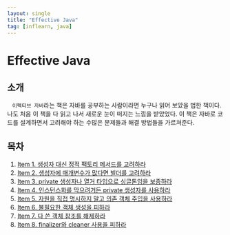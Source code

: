 ```yaml
---
layout: single
title: "Effective Java"
tag: [inflearn, java]
---
```


# Effective Java

## 소개

&nbsp;&nbsp; `이펙티브 자바`라는 책은 자바를 공부하는 사람이라면 누구나 읽어 보았을 법한 책이다.
나도 처음 이 책을 다 읽고 나서 새로운 눈이 떠지는 느낌을 받았었다.
이 책은 자바로 코드를 설계하면서 고려해야 하는 수많은 문제들과 해결 방법들을 가르쳐준다.

## 목차

1. [Item 1. 생성자 대신 정적 팩토리 메서드를 고려하라](/item1)
2. [Item 2. 생성자에 매개변수가 많다면 빌더를 고려하라](/item2)
3. [Item 3. private 생성자나 열거 타입으로 싱글톤임을 보증하라](/item3)
4. [Item 4. 인스턴스화를 막으려거든 private 생성자를 사용하라](/item4)
5. [Item 5. 자원을 직접 명시하지 말고 의존 객체 주입을 사용하라](/item5)
6. [Item 6. 불필요한 객체 생성을 피하라](/item6)
7. [Item 7. 다 쓴 객체 참조를 해제하라](/item7)
8. [Item 8. finalizer와 cleaner 사용을 피하라](/item8)